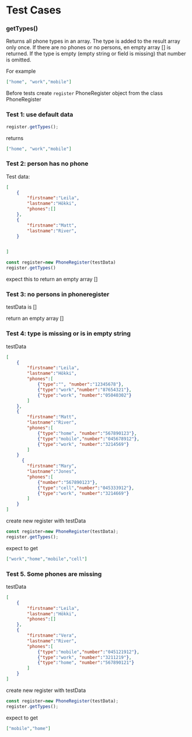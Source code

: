 # Test Cases 

### **getTypes()**

Returns all phone types in an array. The type is added to the result array only once. If there are no phones or no persons, en empty array [] is returned. If the type is empty (empty string or field is missing) that number is omitted. 

For example
```json
["home", "work","mobile"]
```
Before tests create `register` PhoneRegister object from the class PhoneRegister
### Test 1: use default data 

```js
register.getTypes();
```

returns 
```json
["home", "work","mobile"]
```

### Test 2: person has no phone

Test data:

```json
[
    {
        "firstname":"Leila",
        "lastname":"Hökki",
        "phones":[]
    },
    {
        "firstname":"Matt",
        "lastname":"River",
    }


]
```

```js
const register=new PhoneRegister(testData)
register.getTypes()
```

expect this to return an empty array []

### Test 3: no persons in phoneregister

testData is []

return an empty array []

### Test 4: type is missing or is in empty string

testData
```json
[
    {
        "firstname":"Leila",
        "lastname":"Hökki",
        "phones":[
            {"type":"", "number":"12345678"},
            {"type":"work","number":"87654321"},
            {"type":"work", "number":"05040302"}
        ]
    },
    {
        "firstname":"Matt",
        "lastname":"River",
        "phones":[
            {"type":"home", "number":"567890123"},
            {"type":"mobile","number":"045678912"},
            {"type":"work", "number":"3214569"}
        ]
    }
      {
        "firstname":"Mary",
        "lastname":"Jones",
        "phones":[
            {"number":"567890123"},
            {"type":"cell","number":"045333912"},
            {"type":"work", "number":"3214669"}
        ]
    }
]
```
create new register with testData
```js
const register=new PhoneRegister(testData);
register.getTypes();
```

expect to get
```json
["work","home","mobile","cell"]
```
### Test 5. Some phones are missing

testData
```json
[
    {
        "firstname":"Leila",
        "lastname":"Hökki",
        "phones":[]
    },
    {
        "firstname":"Vera",
        "lastname":"River",
        "phones":[
            {"type":"mobile","number":"045121912"},
            {"type":"work", "number":"3211219"},
            {"type":"home", "number":"567890121"}
        ]
    }
]

```
create new register with testData
```js
const register=new PhoneRegister(testData);
register.getTypes();
```
expect to get
```json
["mobile","home"]
```




